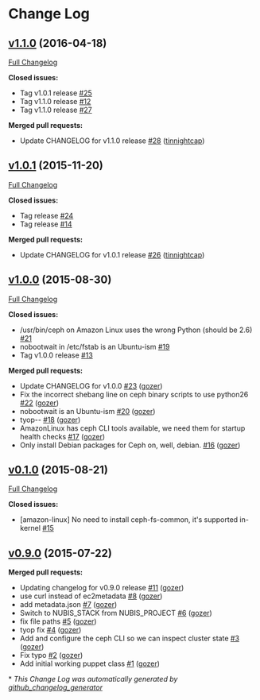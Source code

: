 # Change Log

## [v1.1.0](https://github.com/nubisproject/nubis-puppet-storage/tree/v1.1.0) (2016-04-18)
[Full Changelog](https://github.com/nubisproject/nubis-puppet-storage/compare/v1.0.1...v1.1.0)

**Closed issues:**

- Tag v1.0.1 release [\#25](https://github.com/nubisproject/nubis-puppet-storage/issues/25)
- Tag v1.1.0 release [\#12](https://github.com/nubisproject/nubis-puppet-storage/issues/12)
- Tag v1.1.0 release [\#27](https://github.com/nubisproject/nubis-puppet-storage/issues/27)

**Merged pull requests:**

- Update CHANGELOG for v1.1.0 release [\#28](https://github.com/nubisproject/nubis-puppet-storage/pull/28) ([tinnightcap](https://github.com/tinnightcap))

## [v1.0.1](https://github.com/nubisproject/nubis-puppet-storage/tree/v1.0.1) (2015-11-20)
[Full Changelog](https://github.com/nubisproject/nubis-puppet-storage/compare/v1.0.0...v1.0.1)

**Closed issues:**

- Tag  release [\#24](https://github.com/nubisproject/nubis-puppet-storage/issues/24)
- Tag release [\#14](https://github.com/nubisproject/nubis-puppet-storage/issues/14)

**Merged pull requests:**

- Update CHANGELOG for v1.0.1 release [\#26](https://github.com/nubisproject/nubis-puppet-storage/pull/26) ([tinnightcap](https://github.com/tinnightcap))

## [v1.0.0](https://github.com/nubisproject/nubis-puppet-storage/tree/v1.0.0) (2015-08-30)
[Full Changelog](https://github.com/nubisproject/nubis-puppet-storage/compare/v0.1.0...v1.0.0)

**Closed issues:**

- /usr/bin/ceph on Amazon Linux uses the wrong Python \(should be 2.6\) [\#21](https://github.com/nubisproject/nubis-puppet-storage/issues/21)
- nobootwait in /etc/fstab is an Ubuntu-ism [\#19](https://github.com/nubisproject/nubis-puppet-storage/issues/19)
- Tag v1.0.0 release [\#13](https://github.com/nubisproject/nubis-puppet-storage/issues/13)

**Merged pull requests:**

- Update CHANGELOG for v1.0.0 [\#23](https://github.com/nubisproject/nubis-puppet-storage/pull/23) ([gozer](https://github.com/gozer))
- Fix the incorrect shebang line on ceph binary scripts to use python26 [\#22](https://github.com/nubisproject/nubis-puppet-storage/pull/22) ([gozer](https://github.com/gozer))
- nobootwait is an Ubuntu-ism [\#20](https://github.com/nubisproject/nubis-puppet-storage/pull/20) ([gozer](https://github.com/gozer))
- tyop-- [\#18](https://github.com/nubisproject/nubis-puppet-storage/pull/18) ([gozer](https://github.com/gozer))
- AmazonLinux has ceph CLI tools available, we need them for startup health checks [\#17](https://github.com/nubisproject/nubis-puppet-storage/pull/17) ([gozer](https://github.com/gozer))
- Only install Debian packages for Ceph on, well, debian. [\#16](https://github.com/nubisproject/nubis-puppet-storage/pull/16) ([gozer](https://github.com/gozer))

## [v0.1.0](https://github.com/nubisproject/nubis-puppet-storage/tree/v0.1.0) (2015-08-21)
[Full Changelog](https://github.com/nubisproject/nubis-puppet-storage/compare/v0.9.0...v0.1.0)

**Closed issues:**

- \[amazon-linux\] No need to install ceph-fs-common, it's supported in-kernel [\#15](https://github.com/nubisproject/nubis-puppet-storage/issues/15)

## [v0.9.0](https://github.com/nubisproject/nubis-puppet-storage/tree/v0.9.0) (2015-07-22)
**Merged pull requests:**

- Updating changelog for v0.9.0 release [\#11](https://github.com/nubisproject/nubis-puppet-storage/pull/11) ([gozer](https://github.com/gozer))
- use curl instead of ec2metadata [\#8](https://github.com/nubisproject/nubis-puppet-storage/pull/8) ([gozer](https://github.com/gozer))
- add metadata.json [\#7](https://github.com/nubisproject/nubis-puppet-storage/pull/7) ([gozer](https://github.com/gozer))
- Switch to NUBIS\_STACK from NUBIS\_PROJECT [\#6](https://github.com/nubisproject/nubis-puppet-storage/pull/6) ([gozer](https://github.com/gozer))
- fix file paths [\#5](https://github.com/nubisproject/nubis-puppet-storage/pull/5) ([gozer](https://github.com/gozer))
- tyop fix [\#4](https://github.com/nubisproject/nubis-puppet-storage/pull/4) ([gozer](https://github.com/gozer))
- Add and configure the ceph CLI so we can inspect cluster state [\#3](https://github.com/nubisproject/nubis-puppet-storage/pull/3) ([gozer](https://github.com/gozer))
- Fix typo [\#2](https://github.com/nubisproject/nubis-puppet-storage/pull/2) ([gozer](https://github.com/gozer))
- Add initial working puppet class [\#1](https://github.com/nubisproject/nubis-puppet-storage/pull/1) ([gozer](https://github.com/gozer))



\* *This Change Log was automatically generated by [github_changelog_generator](https://github.com/skywinder/Github-Changelog-Generator)*
